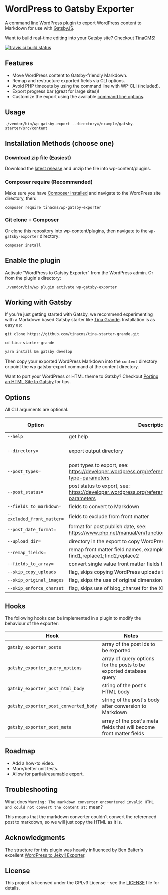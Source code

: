 # WordPress to Gatsby Exporter
A command line WordPress plugin to export WordPress content to Markdown for use with [GatsbyJS](https://www.gatsbyjs.org/).

Want to build real-time editing into your Gatsby site? Checkout [TinaCMS](https://tinacms.org/)!

[![travis ci build status](https://travis-ci.org/tinacms/wp-gatsby-exporter.svg?branch=master)](https://travis-ci.org/tinacms/wp-gatsby-exporter)

## Features

  - Move WordPress content to Gatsby-friendly Markdown.
  - Remap and restructure exported fields via CLI options.
  - Avoid PHP timeouts by using the command line with WP-CLI (included).
  - Export progress bar (great for large sites)!
  - Customize the export using the available [command line options](#Options).

## Usage

    ./vendor/bin/wp gatsby-export --directory=/example/gatsby-starter/src/content

## Installation Methods (choose one)
### Download zip file (Easiest)
Download the [latest release](https://github.com/tinacms/wp-gatsby-exporter/releases/latest/download/wp-gatsby-exporter.zip) and unzip the file into wp-content/plugins.

### Composer require (Recommended)
  Make sure you have [Composer installed](https://getcomposer.org/doc/00-intro.md) and navigate to the WordPress site directory, then:

    composer require tinacms/wp-gatsby-exporter

### Git clone + Composer
Or clone this repository into wp-content/plugins, then navigate to the `wp-gatsby-exporter` directory:

    composer install

## Enable the plugin
Activate "WordPress to Gatsby Exporter" from the WordPress admin.
Or from the plugin's directory:

    ./vendor/bin/wp plugin activate wp-gatsby-exporter

## Working with Gatsby
  If you're just getting started with Gatsby, we recommend experimenting with a Markdown based Gatsby starter like [Tina Grande](https://github.com/tinacms/tina-starter-grande). Installation is as easy as:


    git clone https://github.com/tinacms/tina-starter-grande.git

    cd tina-starter-grande

    yarn install && gatsby develop

Then copy your exported WordPress Markdown into the `content` directory or point the wp gatsby-export command at the content directory.

  Want to port your WordPress or HTML theme to Gatsby? Checkout [Porting an HTML Site to Gatsby](https://www.gatsbyjs.org/docs/porting-an-html-site-to-gatsby/) for tips.
## Options

All CLI arguments are optional.

| Option | Description | Default value
|--|--|--|
|`--help`|get help
|`--directory=`|export output directory|random temp directory
|`--post_types=`|post types to export, see: https://developer.wordpress.org/reference/classes/wp_query/#post-type-parameters |page,post
|`--post_status=`|post status to export, see: https://developer.wordpress.org/reference/classes/wp_query/#status-parameters|any
|`--fields_to_markdown=`|fields to convert to Markdown|excerpt
|`--excluded_front_matter=`|fields to exclude from front matter
|`--post_date_format=`|format for post publish date, see: https://www.php.net/manual/en/function.date.php|c
|`--upload_dir=`|directory in the export to copy WordPress uploads|uploads
|`--remap_fields=`|remap front matter field names, example: find1,replace1;find2,replace2
|`--fields_to_array=`|convert single value front matter fields to arrays
|`--skip_copy_uploads`|flag, skips copying WordPress uploads to the export
|`--skip_original_images`|flag, skips the use of original dimension images
|`--skip_enforce_charset`|flag, skips use of blog_charset for the XML charset

## Hooks
  The following hooks can be implemented in a plugin to modify the behaviour of the exporter:

|Hook|Notes|
|--|--|
|`gatsby_exporter_posts`|array of the post ids to be exported
|`gatsby_exporter_query_options`|array of query options for the posts to be exported database query
|`gatsby_exporter_post_html_body`|string of the post's HTML body
|`gatsby_exporter_post_converted_body`|string of the post's body after conversion to Markdown
|`gatsby_exporter_post_meta`|array of the post's meta fields that will become front matter fields

## Roadmap

 - Add a how-to video.
 - More/better unit tests.
 - Allow for partial/resumable export.

## Troubleshooting

What does `Warning: The markdown converter encountered invalid HTML and could not convert the content at:` mean?

This means that the markdown converter couldn't convert the referenced post to markdown, so we will just copy the HTML as it is.

## Acknowledgments
The structure for this plugin was heavily influenced by Ben Balter's excellent [WordPress to Jekyll Exporter](https://github.com/benbalter/wordpress-to-jekyll-exporter).

## License
This project is licensed under the GPLv3 License - see the [LICENSE](https://github.com/tinacms/wp-gatsby-exporter/blob/master/LICENSE) file for details.
